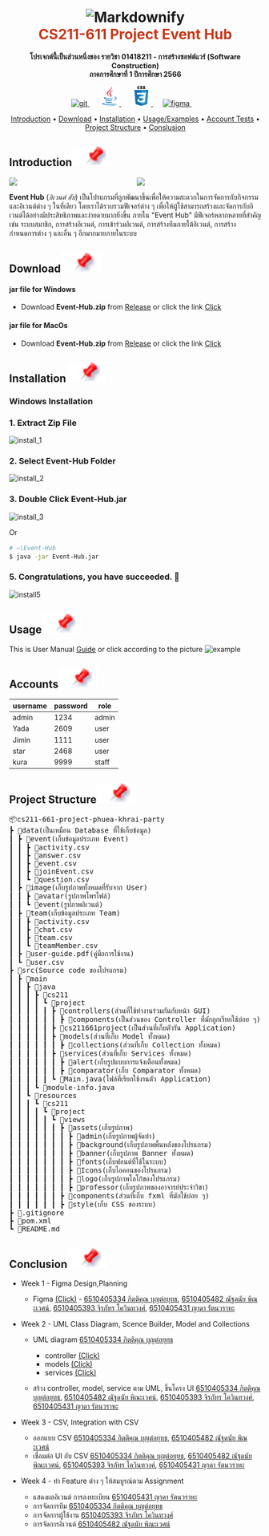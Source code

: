 <h1 align="center">
  <br>
 <img src="https://github.com/prokittikun/issue/assets/76927239/2f59eb0b-d725-4d2f-b325-51c885a22479" alt="Markdownify" width="200">
  <br>
  <span style="color: #C73618;">CS211-611 Project Event Hub</span>
  <br>
</h1>


<p align="center">
    <b>โปรเจกต์นี้เป็นส่วนหนึ่งของ รายวิชา 01418211 - การสร้างซอฟต์แวร์ (Software Construction)</b> <br>
    <b>ภาคการศึกษาที่ 1 ปีการศึกษา 2566</b> <br>
</p>


<p align="center">
<a href="https://git-scm.com/" target="_blank" rel="noreferrer"> <img src="https://www.vectorlogo.zone/logos/git-scm/git-scm-icon.svg" alt="git" width="40" height="40"/> </a>
&nbsp;&nbsp;&nbsp;&nbsp;
<a href="https://www.java.com" target="_blank" rel="noreferrer"> <img src="https://raw.githubusercontent.com/devicons/devicon/master/icons/java/java-original.svg" alt="java" width="40" height="40"/> </a>
&nbsp;&nbsp;&nbsp;&nbsp;
<a href="https://www.w3schools.com/css/" target="_blank" rel="noreferrer"> <img src="https://raw.githubusercontent.com/devicons/devicon/master/icons/css3/css3-original-wordmark.svg" alt="css3" width="40" height="40"/> </a>
&nbsp;&nbsp;&nbsp;&nbsp;
<a href="https://www.figma.com/" target="_blank" rel="noreferrer"> <img src="https://www.vectorlogo.zone/logos/figma/figma-icon.svg" alt="figma" width="40" height="40"/> </a> 
&nbsp;&nbsp;&nbsp;&nbsp;
</p>

<p align="center">
  <a href="#introduction">Introduction</a> •
  <a href="#download">Download</a> •
  <a href="#installation">Installation</a> •
  <a href="#usage">Usage/Examples</a> •
  <a href="#accounts">Account Tests</a> •
  <a href="#project-structure">Project Structure</a> • 
  <a href="#conclusion">Conslusion</a>
</p>

## Introduction[![](https://raw.githubusercontent.com/aregtech/areg-sdk/master/docs/img/pin.svg)](#introduction)

<div style="display: flex; gap: 5px; margin-bottom: 10px; align-items: center; justify-content: center;" align="center">
<img src="https://github.com/prokittikun/issue/assets/76927239/83e78f1e-19c9-44b0-b589-a5ae4620b21a" width="350">
<img src="https://github.com/prokittikun/issue/assets/76927239/e10b3351-029a-47f0-9828-a68ce41647d1" width="350">
</div>

**Event Hub** (*อิเวนต์ ฮับ*) เป็นโปรแกรมที่ถูกพัฒนาขึ้นเพื่อให้ความสะดวกในการจัดการกับกิจกรรมและอิเวนต์ต่าง ๆ ในที่เดียว โดยเราได้รวบรวมฟีเจอร์ต่าง ๆ เพื่อให้ผู้ใช้สามารถสร้างและจัดการกับอิเวนต์ได้อย่างมีประสิทธิภาพและง่ายดายมากยิ่งขึ้น ภายใน "Event Hub" มีฟีเจอร์หลากหลายที่สำคัญ เช่น ระบบสมาชิก, การสร้างอิเวนต์, การเข้าร่วมอิเวนต์, การสร้างทีมภายใต้อิเวนต์, การสร้างกำหนดการต่าง ๆ และอื่น ๆ อีกมากมายภายในระบบ



## Download[![](https://raw.githubusercontent.com/aregtech/areg-sdk/master/docs/img/pin.svg)](#introduction)
#### jar file for Windows
- Download <b>Event-Hub.zip</b> from [Release](https://github.com/CS211-661/cs211-661-project-phuea-khrai-party/tags) or click the link [Click](https://github.com/CS211-661/cs211-661-project-phuea-khrai-party/archive/refs/tags/3.0.0.zip)

#### jar file for MacOs
- Download <b>Event-Hub.zip</b> from [Release](https://github.com/CS211-661/cs211-661-project-phuea-khrai-party/tags) or click the link [Click](https://github.com/CS211-661/cs211-661-project-phuea-khrai-party/archive/refs/tags/3.0.0.zip)

## Installation[![](https://raw.githubusercontent.com/aregtech/areg-sdk/master/docs/img/pin.svg)](#introduction)
### Windows Installation
### 1. Extract Zip File
![install_1](https://github.com/prokittikun/issue/assets/76927239/bfe3a140-696d-4f91-8398-c1bf8174dd2a)

### 2. Select Event-Hub Folder
![install_2](https://github.com/prokittikun/issue/assets/76927239/2ba91a79-9868-41cc-922b-75ec2680732c)

### 3. Double Click Event-Hub.jar
![install_3](https://github.com/prokittikun/issue/assets/76927239/1dc63383-d3cb-4791-bd79-4f73dd35df9a)

Or

```bash
# ~\Event-Hub
$ java -jar Event-Hub.jar
```

### 5. Congratulations, you have succeeded. 🎉
![install5](https://github.com/prokittikun/issue/assets/76927239/791f7ad0-b4a4-4edd-aba0-a91e5b53e29a)



## Usage[![](https://raw.githubusercontent.com/aregtech/areg-sdk/master/docs/img/pin.svg)](#introduction)

This is User Manual [Guide](https://github.com/CS211-661/cs211-661-project-phuea-khrai-party/blob/develop/data/user-guide.pdf) or click according to the picture
![example](https://github.com/prokittikun/issue/assets/76927239/7d495146-e1bb-4dfb-9322-c8bfafeccf29)


## Accounts[![](https://raw.githubusercontent.com/aregtech/areg-sdk/master/docs/img/pin.svg)](#introduction)

| username                  | password | role  |
|--------------------------|-------|-------|
| admin | 1234 | admin |
| Yada       | 2609 | user  |
| Jimin  | 1111      | user  |
| star     | 2468 | user |
| kura  |9999| staff |

## Project Structure[![](https://raw.githubusercontent.com/aregtech/areg-sdk/master/docs/img/pin.svg)](#introduction)
<pre>
📦cs211-661-project-phuea-khrai-party
┣ 📂data(เป็นเหมือน Database ที่ใช้เก็บข้อมูล)
┃ ┣ 📂event(เก็บข้อมูลประเภท Event)
┃ ┃ ┣ 📜activity.csv
┃ ┃ ┣ 📜answer.csv
┃ ┃ ┣ 📜event.csv
┃ ┃ ┣ 📜joinEvent.csv
┃ ┃ ┗ 📜question.csv
┃ ┣ 📂image(เก็บรูปภาพทั้งหมดที่รับจาก User)
┃ ┃ ┣ 📂avatar(รูปภาพโพรไฟล์)
┃ ┃ ┗ 📂event(รูปภาพอิเวนต์)
┃ ┣ 📂team(เก็บข้อมูลประเภท Team)
┃ ┃ ┣ 📜activity.csv
┃ ┃ ┣ 📜chat.csv
┃ ┃ ┣ 📜team.csv
┃ ┃ ┗ 📜teamMember.csv
┃ ┣ 📜user-guide.pdf(คู่มือการใช้งาน)
┃ ┗ 📜user.csv
┣ 📂src(Source code ของโปรแกรม)
┃ ┣ 📂main
┃ ┃ ┣ 📂java
┃ ┃ ┃ ┣ 📂cs211
┃ ┃ ┃ ┃ ┗ 📂project
┃ ┃ ┃ ┃ ┃ ┣ 📂controllers(ส่วนที่ใช้ทำงานร่วมกันกับหน้า GUI)
┃ ┃ ┃ ┃ ┃ ┃ ┣ 📂components(เป็นส่วนของ Controller ที่มักถูกเรียกใช้บ่อย ๆ)
┃ ┃ ┃ ┃ ┃ ┣ 📂cs211661project(เป็นส่วนที่เก็บตัวรัน Application)
┃ ┃ ┃ ┃ ┃ ┣ 📂models(ส่วนที่เก็บ Model ทั้งหมด)
┃ ┃ ┃ ┃ ┃ ┃ ┣ 📂collections(ส่วนที่เก็บ Collection ทั้งหมด)
┃ ┃ ┃ ┃ ┃ ┣ 📂services(ส่วนที่เก็บ Services ทั้งหมด)
┃ ┃ ┃ ┃ ┃ ┃ ┣ 📂alert(เก็บรูปแบบการแจ้งเตือนทั้งหมด)
┃ ┃ ┃ ┃ ┃ ┃ ┣ 📂comparator(เก็บ Comparator ทั้งหมด)
┃ ┃ ┃ ┃ ┃ ┗ 📜Main.java(ไฟล์ที่เรียกใช้งานตัว Application)
┃ ┃ ┃ ┗ 📜module-info.java
┃ ┃ ┗ 📂resources
┃ ┃ ┃ ┗ 📂cs211
┃ ┃ ┃ ┃ ┗ 📂project
┃ ┃ ┃ ┃ ┃ ┗ 📂views
┃ ┃ ┃ ┃ ┃ ┃ ┣ 📂assets(เก็บรูปภาพ)
┃ ┃ ┃ ┃ ┃ ┃ ┃ ┣ 📂admin(เก็บรูปภาพผู้จัดทำ)
┃ ┃ ┃ ┃ ┃ ┃ ┃ ┣ 📂background(เก็บรูปภาพพื้นหลังของโปรแกรม)
┃ ┃ ┃ ┃ ┃ ┃ ┃ ┣ 📂banner(เก็บรูปภาพ Banner ทั้งหมด)
┃ ┃ ┃ ┃ ┃ ┃ ┃ ┣ 📂fonts(เก็บฟอนต์ที่ใช้ในระบบ)
┃ ┃ ┃ ┃ ┃ ┃ ┃ ┣ 📂Icons(เก็บไอคอนของโปรแกรม)
┃ ┃ ┃ ┃ ┃ ┃ ┃ ┣ 📂logo(เก็บรูปภาพโลโก้ของโปรแกรม)
┃ ┃ ┃ ┃ ┃ ┃ ┃ ┣ 📂professor(เก็บรูปภาพของอาจารย์ประจำวิชา)
┃ ┃ ┃ ┃ ┃ ┃ ┣ 📂components(ส่วนที่เก็บ fxml ที่มักใช้บ่อย ๆ)
┃ ┃ ┃ ┃ ┃ ┃ ┣ 📂style(เก็บ CSS ของระบบ)
┣ 📜.gitignore
┣ 📜pom.xml
┗ 📜README.md
</pre>

## Conclusion[![](https://raw.githubusercontent.com/aregtech/areg-sdk/master/docs/img/pin.svg)](#introduction)

* Week 1 - Figma Design,Planning
    * Figma  [(Click)](https://www.figma.com/file/dbblYMWKIM9eNKPoFPo6Cf/Event-Management-System---Java?type=design&node-id=1%3A9&mode=design&t=s6iWfBkc7YrVPZoj-1) - [6510405334 กิตติคุณ บุญต่อยุทธ](https://github.com/prokittikun), [6510405482 ณัฐดนัย พิณะเวศน์](https://github.com/jgogo01), [6510405393 จิรภัทร โควินทวงศ์](https://github.com/jk24jirapat), [6510405431 ญาดา รัตนวราหะ](https://github.com/thankkue)
* Week 2 - UML Class Diagram, Scence Builder, Model and Collections
  * UML diagram [6510405334 กิตติคุณ บุญต่อยุทธ](https://github.com/prokittikun)
    * controller [(Click)](https://github.com/prokittikun/issue/assets/76927239/2665d630-2c86-4425-81c2-5d41ee66c856)
    * models [(Click)](https://github.com/prokittikun/issue/assets/76927239/7920f416-e4de-4806-b134-8bb33997140f)
    * services [(Click)](https://github.com/prokittikun/issue/assets/76927239/a11cb8f8-43fc-4a6b-bd4f-190352d1608a)
    
  * สร้าง controller, model, service ตาม UML, ขึ้นโครง UI [6510405334 กิตติคุณ บุญต่อยุทธ](https://github.com/prokittikun), [6510405482 ณัฐดนัย พิณะเวศน์](https://github.com/jgogo01), [6510405393 จิรภัทร โควินทวงศ์](https://github.com/jk24jirapat), [6510405431 ญาดา รัตนวราหะ](https://github.com/thankkue)
* Week 3 - CSV, Integration with CSV
	* ออกแบบ CSV [6510405334 กิตติคุณ บุญต่อยุทธ](https://github.com/prokittikun), [6510405482 ณัฐดนัย พิณะเวศน์](https://github.com/jgogo01)
	* เชื่อมต่อ UI กับ CSV [6510405334 กิตติคุณ บุญต่อยุทธ](https://github.com/prokittikun), [6510405482 ณัฐดนัย พิณะเวศน์](https://github.com/jgogo01), [6510405393 จิรภัทร โควินทวงศ์](https://github.com/jk24jirapat), [6510405431 ญาดา รัตนวราหะ](https://github.com/thankkue)
    
* Week 4 - ทำ Feature ต่าง ๆ ให้สมบูรณ์ตาม Assignment 
	* แสดงผลอิเวนต์ การลงทะเบียน [6510405431 ญาดา รัตนวราหะ](https://github.com/thankkue)
	* การจัดการทีม [6510405334 กิตติคุณ บุญต่อยุทธ](https://github.com/prokittikun)
	* การจัดการผู้ใช้งาน [6510405393 จิรภัทร โควินทวงศ์](https://github.com/jk24jirapat)
	* การจัดการอิเวนต์ [6510405482 ณัฐดนัย พิณะเวศน์](https://github.com/jgogo01)
